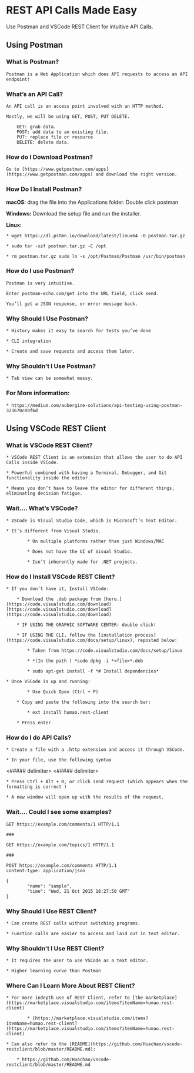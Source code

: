 # **REST API Calls Made Easy**

Use Postman and VSCode REST Client for intuitive API Calls.

## **Using Postman**

### **What is Postman?**

	Postman is a Web Application which does API requests to access an API endpoint! 

### **What’s an API Call?**

	An API call is an access point involved with an HTTP method. 

	Mostly, we will be using GET, POST, PUT DELETE. 

		GET: grab data.
		POST: add data to an existing file.
		PUT: replace file or resource
		DELETE: delete data.

### **How do I Download Postman?**

	Go to [https://www.getpostman.com/apps](https://www.getpostman.com/apps) and download the right version.

### **How Do I Install Postman?**

**macOS:** drag the file into the Applications folder. Double click postman

**Windows:** Download the setup file and run the installer.

**Linux:**

	* wget https://dl.pstmn.io/download/latest/linux64 -O postman.tar.gz 

	* sudo tar -xzf postman.tar.gz -C /opt 

	* rm postman.tar.gz sudo ln -s /opt/Postman/Postman /usr/bin/postman



### **How do I use Postman?**

	Postman is very intuitive.

	Enter postman-echo.com/get into the URL field, click send.

	You’ll get a JSON response, or error message back.



### **Why Should I Use Postman?**

	* History makes it easy to search for tests you’ve done

	* CLI integration

	* Create and save requests and access them later.

### **Why Shouldn’t I Use Postman?**

	* Tab view can be somewhat messy.

### **For More information:**

	* https://medium.com/aubergine-solutions/api-testing-using-postman-323670c89f6d

## **Using VSCode REST Client**

### **What is VSCode REST Client?**

	* VSCode REST Client is an extension that allows the user to do API Calls inside VSCode.

	* Powerful combined with having a Terminal, Debugger, and Git functionality inside the editor. 

	* Means you don’t have to leave the editor for different things, eliminating decision fatigue.

### **Wait…. What’s VSCode?**

	* VSCode is Visual Studio Code, which is Microsoft’s Text Editor.

	* It’s different from Visual Studio.

    		* On multiple platforms rather than just Windows/MAC

    		* Does not have the UI of Visual Studio.

    		* Isn’t inherently made for .NET projects.

### **How do I Install VSCode REST Client?**

	* If you don’t have it, Install VSCode:

    	* Download the .deb package from [here.](https://code.visualstudio.com/download) [https://code.visualstudio.com/download](https://code.visualstudio.com/download)

    	* IF USING THE GRAPHIC SOFTWARE CENTER: double click!

    	* IF USING THE CLI, follow the [installation process](https://code.visualstudio.com/docs/setup/linux), reposted below:

        	* Taken from https://code.visualstudio.com/docs/setup/linux

        	* *(In the path ) *sudo dpkg -i *<file>*.deb

        	* sudo apt-get install -f *# Install dependencies*

	* Once VSCode is up and running:

    		* Use Quick Open (Ctrl + P) 

    	* Copy and paste the following into the search bar:

        	* ext install humao.rest-client

        * Press enter

### **How do I do API Calls?**

	* Create a file with a .http extension and access it through VSCode.

	* In your file, use the following syntax

<##### delimiter> 
               <REQUEST TYPE> <ENDPOINT>
<##### delimiter>


	* Press Ctrl + Alt + R, or click send request (which appears when the formatting is correct ) 

	* A new window will open up with the results of the request.

### **Wait…. Could I see some examples?**
	
	GET https://example.com/comments/1 HTTP/1.1

	###

	GET https://example.com/topics/1 HTTP/1.1

	###

	POST https://example.com/comments HTTP/1.1
	content-type: application/json

	{
    		"name": "sample",
    		"time": "Wed, 21 Oct 2015 18:27:50 GMT"
	}


### **Why Should I Use REST Client?** 

	* Can create REST calls without switching programs.

	* Function calls are easier to access and laid out in text editor.

### **Why Shouldn’t I Use REST Client?**

	* It requires the user to use VSCode as a text editor.

	* Higher learning curve than Postman

### **Where Can I Learn More About REST Client?**

	* For more indepth use of REST Client, refer to [the marketplace](https://marketplace.visualstudio.com/items?itemName=humao.rest-client)

    		* [https://marketplace.visualstudio.com/items?itemName=humao.rest-client](https://marketplace.visualstudio.com/items?itemName=humao.rest-client)

	* Can also refer to the [README](https://github.com/Huachao/vscode-restclient/blob/master/README.md):

	    * https://github.com/Huachao/vscode-restclient/blob/master/README.md

